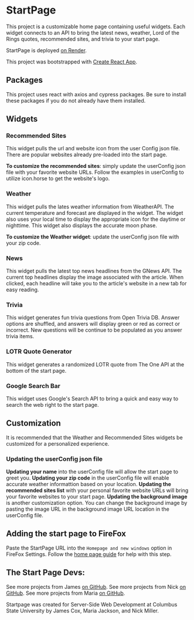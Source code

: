 # StartPage

This project is a customizable home page containing useful widgets.
Each widget connects to an API to bring the latest news, weather, Lord of the Rings quotes, 
recommended sites, and trivia to your start page.

StartPage is deployed [on Render](https://group-1-sswd-project.onrender.com/#gsc.tab=0).

This project was bootstrapped with [Create React App](https://github.com/facebook/create-react-app).

## Packages
This project uses react with axios and cypress packages.
Be sure to install these packages if you do not already have them installed.

## Widgets

### Recommended Sites
This widget pulls the url and website icon from the user Config json file.
There are popular websites already pre-loaded into the start page.

**To customize the recommended sites**: simply update the userConfig json file with your favorite website URLs.
Follow the examples in userConfig to utilize icon.horse to get the website's logo.

### Weather
This widget pulls the lates weather information from WeatherAPI.
The current temperature and forecast are displayed in the widget.
The widget also uses your local time to display the appropriate icon for the daytime or nighttime.
This widget also displays the accurate moon phase.

**To customize the Weather widget**: update the userConfig json file with your zip code.

### News
This widget pulls the latest top news headlines from the GNews API.
The current top headlines display the image associated with the article.
When clicked, each headline will take you to the article's website in a new tab for easy reading.

### Trivia
This widget generates fun trivia questions from Open Trivia DB.
Answer options are shuffled, and answers will display green or red as correct or incorrect.
New questions will be continue to be populated as you answer trivia items.

### LOTR Quote Generator
This widget generates a randomized LOTR quote from The One API at the bottom of the start page.

### Google Search Bar
This widget uses Google's Search API to bring a quick and easy way to search the web right to the start page.

## Customization
It is recommended that the Weather and Recommended Sites widgets be customized for a personalized experience.

### Updating the userConfig json file
**Updating your name** into the userConfig file will allow the start page to greet you.
**Updating your zip code** in the userConfig file will enable accurate weather informattion based on your location.
**Updating the recommended sites list** with your personal favorite website URLs will bring your favorite websites
to your start page.
**Updating the background image** is another customization option. You can change the background image by pasting
the image URL in the background image URL location in the userConfig file.

## Adding the start page to FireFox
Paste the StartPage URL into the `Homepage and new windows` option in FireFox Settings.
Follow the [home page guide](https://support.mozilla.org/en-US/kb/how-to-set-the-home-page) for help with this step.

## The Start Page Devs:

See more projects from James [on GitHub](https://github.com/allencpsc).
See more projects from Nick [on GitHub](https://github.com/n1999ck).
See more projects from Maria [on GitHub](https://github.com/TaoMaru).


Startpage was created for Server-Side Web Development at Columbus State University by James Cox, Maria Jackson, and Nick Miller.